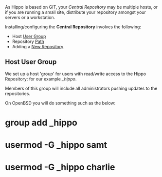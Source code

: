 
As Hippo is based on GIT, your *Central Repository* may be multiple
hosts, or if you are running a small site, distribute your
repository amongst your servers or a workstation.

Installing/configuring the **Central Repository** involves the following:

- Host [User Group](#group)
- Repository [Path](server/repository.html#path)
- Adding a [New Repository](server/repository.html#new)

## <a name="group"></a> Host User Group

We set up a host 'group' for users with read/write access to the
Hippo Repository: for our example *_hippo*.

Members of this group will include all administrators
pushing updates to the repositories.

On OpenBSD you will do something such as the below:

<!--(block|syntax("bash"))-->
# group add _hippo
# usermod -G _hippo samt
# usermod -G _hippo charlie
<!--(end)-->
